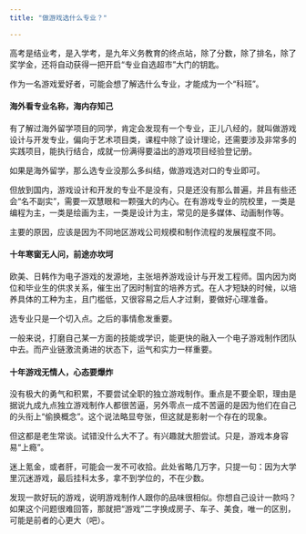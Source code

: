 ```yaml
---
title: "做游戏选什么专业？"

---
```


高考是结业考，是入学考，是九年义务教育的终点站，除了分数，除了排名，除了奖学金，还将自动获得一把开启“专业自选超市”大门的钥匙。

作为一名游戏爱好者，可能会想了解选什么专业，才能成为一个“科班”。

#### 海外看专业名称，海内存知己

有了解过海外留学项目的同学，肯定会发现有一个专业，正儿八经的，就叫做游戏设计与开发专业，偏向于艺术项目类，课程中除了设计理论，还需要涉及非常多的实践项目，能执行结合，成就一份满得要溢出的游戏项目经验登记册。

如果是海外留学，那么选专业没那么多纠结，做游戏选对口的专业即可。

但放到国内，游戏设计和开发的专业不是没有，只是还没有那么普遍，并且有些还会“名不副实”，需要一双慧眼和一颗强大的内心。在有游戏专业的院校里，一类是编程为主，一类是绘画为主，一类是设计为主，常见的是多媒体、动画制作等。

主要的原因，应该是因为不同地区游戏公司规模和制作流程的发展程度不同。

#### 十年寒窗无人问，前途亦坎坷

欧美、日韩作为电子游戏的发源地，主张培养游戏设计与开发工程师。国内因为岗位和毕业生的供求关系，催生出了因时制宜的培养方式。在人才短缺的时候，以培养具体的工种为主，且门槛低，又很容易之后人才过剩，要做好心理准备。

选专业只是一个切入点。之后的事情愈发重要。

一般来说，打磨自己某一方面的技能或学识，能更快的融入一个电子游戏制作团队中去。而产业链激流勇进的状态下，运气和实力一样重要。

#### 十年游戏无情人，心态要爆炸

没有极大的勇气和积累，不要尝试全职的独立游戏制作。重点是不要全职，理由是据说九成九点独立游戏制作人都很苦逼，另外零点一成不苦逼的是因为他们在自己的头衔上“偷换概念”。这个说法略显夸张，但这就是影射一个存在的现象。

但这都是老生常谈。试错没什么大不了。有兴趣就大胆尝试。只是，游戏本身容易“上瘾”。

迷上氪金，或者肝，可能会一发不可收拾。此处省略几万字，只提一句：因为大学里沉迷游戏，最后挂科太多，拿不到学位的，不在少数。

发现一款好玩的游戏，说明游戏制作人跟你的品味很相似。你想自己设计一款吗？如果这个问题很难回答，那就把“游戏”二字换成房子、车子、美食，唯一的区别，可能是前者的心更大（吧）。

